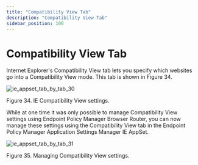 ```yaml
---
title: "Compatibility View Tab"
description: "Compatibility View Tab"
sidebar_position: 100
---
```


# Compatibility View Tab

Internet Explorer's Compatibility View tab lets you specify which websites go into a Compatibility
View mode. This tab is shown in Figure 34.

![ie_appset_tab_by_tab_30](/images/endpointpolicymanager/applicationsettings/preconfigured/internetexplorer/tab/ie_appset_tab_by_tab_30.webp)

Figure 34. IE Compatibility View settings.

While at one time it was only possible to manage Compatibility View settings using Endpoint Policy
Manager Browser Router, you can now manage these settings using the Compatibility View tab in the
Endpoint Policy Manager Application Settings Manager IE AppSet.

![ie_appset_tab_by_tab_31](/images/endpointpolicymanager/applicationsettings/preconfigured/internetexplorer/tab/ie_appset_tab_by_tab_31.webp)

Figure 35. Managing Compatibility View settings.
